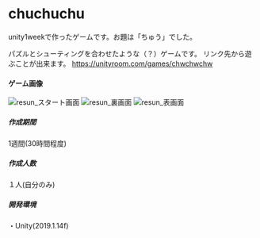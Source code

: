 # chuchuchu
unity1weekで作ったゲームです。お題は「ちゅう」でした。

パズルとシューティングを合わせたような（？）ゲームです。
リンク先から遊ぶことが出来ます。
https://unityroom.com/games/chwchwchw

#### ゲーム画像  
![resun_スタート画面](https://user-images.githubusercontent.com/45326553/106386803-176ed980-641a-11eb-9768-2ec93d0b9f99.png)
![resun_裏画面](https://user-images.githubusercontent.com/45326553/106386806-18077000-641a-11eb-8159-9d4420bb82b7.png)
![resun_表画面](https://user-images.githubusercontent.com/45326553/106386807-18a00680-641a-11eb-9e68-9d45bb6f1783.png)
  
   ##### 作成期間
 1週間(30時間程度)  
 
 ##### 作成人数
 １人(自分のみ)  
  
  ##### 開発環境
  ・Unity(2019.1.14f)  
